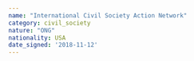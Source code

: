 ```yaml
---
name: "International Civil Society Action Network"
category: civil_society
nature: "ONG"
nationality: USA
date_signed: '2018-11-12'
---
```

    